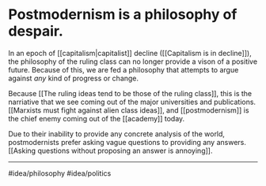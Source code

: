 # Postmodernism is a philosophy of despair.
In an epoch of [[capitalism|capitalist]] decline ([[Capitalism is in decline]]), the philosophy of the ruling class can no longer provide a vison of a positive future. Because of this, we are fed a philosophy that attempts to argue against *any* kind of progress or change. 

Because [[The ruling ideas tend to be those of the ruling class]], this is the narriative that we see coming out of the major universities and publications. [[Marxists must fight against alien class ideas]], and [[postmodernism]] is the chief enemy coming out of the [[academy]] today. 

Due to their inability to provide any concrete analysis of the world, postmodernists prefer asking vague questions to providing any answers. [[Asking questions without proposing an answer is annoying]]. 

---
#idea/philosophy 
#idea/politics 